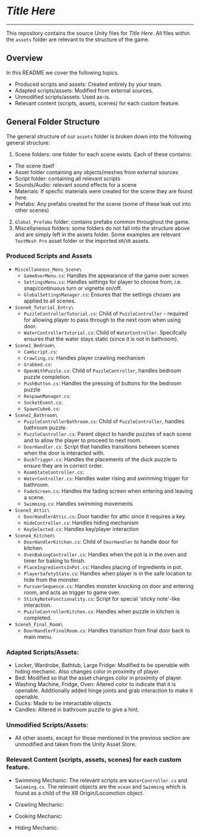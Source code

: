 # *Title Here*
---
This repository contains the source Unity files for *Title Here*. All files within the `assets` folder are relevant to the structure of the game.

## Overview

In this README we cover the following topics.
- Produced scripts and assets: Created entirely by your team.
- Adapted scripts/assets: Modified from external sources.
- Unmodified scripts/assets: Used as-is.
- Relevant content (scripts, assets, scenes) for each custom feature.

## General Folder Structure

The general structure of our `assets` folder is broken down into the following general structure:
1. Scene folders: one folder for each scene exists. Each of these contains:
  - The scene itself
  - Asset folder containing any objects/meshes from external sources
  - Script folder: containing all relevant scripts
  - Sounds/Audio: relevant sound effects for a scene
  - Materials: If specfic materials were created for the scene they are found here.
  - Prefabs: Any prefabs created for the scene (some of these leak out into other scenes)
2. `Global_Prefabs` folder: contains prefabs common throughout the game.
3. Miscellaneous folders: some folders do not fall into the structure above and are simply left in the assets folder. Some examples are relevant `TextMesh Pro` asset folder or the imported `XR`/`VR` assets.

### Produced Scripts and Assets

- `Miscellaneous_Menu_Scene\`
  - `GameOverMenu.cs`: Handles the appearance of the game over screen
  - `SettingsMenu.cs`: Handles settings for player to choose from, i.e. snap/continuous turn or vignette on/off.
  - `GlobalSettingsManager.cs`: Ensures that the settings chosen are applied to all scenes.
- `Scene0_Tutorial_Entry\`
  - `PuzzleControllerTutorial.cs`: Child of `PuzzleController` - required for allowing player to pass through to the next room when using door.
  - `WaterControllerTutorial.cs`: Child of `WaterController`. Specifcally ensures that the water stays static (since it is not in bathroom).
- `Scene1_Bedroom\`
  - `CamScript.cs`:
  - `Crawling.cs`: Handles player crawling mechanism
  - `Grabbed.cs`:
  - `OpenWithPuzzle.cs`: Child of `PuzzleController`, handles bedroom puzzle completion.
  - `PushButton.cs`: Handles the pressing of buttons for the bedroom puzzle
  - `RespawnManager.cs`:
  - `SocketEvent.cs`:
  - `SpawnCube6.cs`:
- `Scene2_Bathroom\`
  - `PuzzleControllerBathroom.cs`: Child of `PuzzleController`, handles bathroom puzzle.
  - `PuzzleController.cs`: Parent object to handle puzzles of each scene and to allow the player to proceed to next room.
  - `DoorHandler.cs`: Script that handles transitions between scenes when the door is interacted with.
  - `DuckTrigger.cs`: Handles the placements of the duck puzzle to ensure they are in correct order.
  - `RoomStateController.cs`:
  - `WaterController.cs`: Handles water rising and swimming trigger for bathroom.
  - `FadeScreen.cs`: Handles the fading screen when entering and leaving a scene.
  - `Swimming.cs`: Handles swimming movements
- `Scene3_Attic\`
  - `DoorHandlerAttic.cs`: Door handler for attic since it requires a key.
  - `HideController.cs`: Handles hiding mechanism
  - `KeySelected.cs`: Handles key/player interaction
- `Scene4_Kitchen\`
  - `DoorHandlerKitchen.cs`: Child of `DoorHandler` to handle door for kitchen.
  - `OvenBakingController.cs`: Handles when the pot is in the oven and timer for baking to finish.
  - `PlaceIngredientsInPot.cs`: Handles placing of ingredients in pot.
  - `PlayerSafetyState.cs`: Handles when player is in the safe location to hide from the monster.
  - `PursuerSequence.cs`: Handles monster knocking on door and entering room, and acts as trigger to game over.
  - `StickyNoteFunctionality.cs`: Script for special 'sticky note'-like interaction.
  - `PuzzleControllerKitchen.cs`: Handles when puzzle in kitchen is completed.
- `Scene5_Final_Room\`
  - `DoorHandlerFinalRoom.cs`: Handles transition from final door back to main menu.
  
### Adapted Scripts/Assets:

 - Locker, Wardrobe, Bathtub, Large Fridge: Modified to be openable with hiding mechanic. Also changes color in proximity of player.
 - Bed: Modified so that the asset changes color in proximity of player.
 - Washing Machine, Fridge, Oven: Altered color to indicate that it is openable. Additionally added hinge joints and grab interaction to make it openable.
 - Ducks: Made to be interactable objects
 - Candles: Altered in bathroom puzzle to give a hint.

### Unmodified Scripts/Assets:

 - All other assets, except for those mentioned in the previous section are unmodified and taken from the Unity Asset Store.

### Relevant Content (scripts, assets, scenes) for each custom feature.

- Swimming Mechanic: The relevant scripts are `WaterController.cs` and `Swimming.cs`. The relevant objects are the `ocean` and `Swimming` which is found as a child of the XR Origin/Locomotion object.

- Crawling Mechanic:

- Cooking Mechanic:

- Hiding Mechanic: